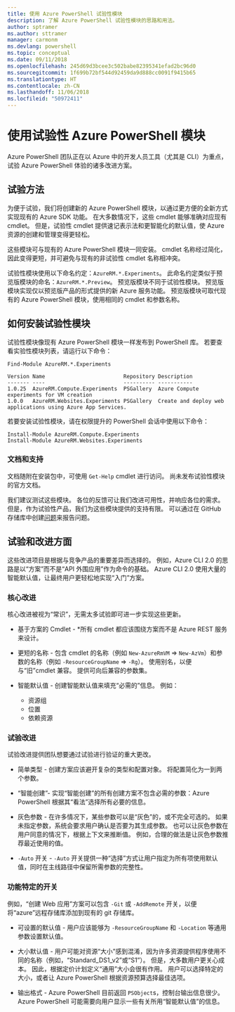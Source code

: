 ```yaml
---
title: 使用 Azure PowerShell 试验性模块
description: 了解 Azure PowerShell 试验性模块的思路和用法。
author: sptramer
ms.author: sttramer
manager: carmonm
ms.devlang: powershell
ms.topic: conceptual
ms.date: 09/11/2018
ms.openlocfilehash: 245d69d3bcee3c502babe82395341efad2bc96d0
ms.sourcegitcommit: 1f699b72bf544d92459da9d888cc0091f9415b65
ms.translationtype: HT
ms.contentlocale: zh-CN
ms.lasthandoff: 11/06/2018
ms.locfileid: "50972411"
---
```

# <a name="use-experimental-azure-powershell-modules"></a>使用试验性 Azure PowerShell 模块

Azure PowerShell 团队正在以 Azure 中的开发人员工具（尤其是 CLI）为重点，试验 Azure PowerShell 体验的诸多改进方案。

## <a name="experimentation-methodology"></a>试验方法

为便于试验，我们将创建新的 Azure PowerShell 模块，以通过更方便的全新方式实现现有的 Azure SDK 功能。 在大多数情况下，这些 cmdlet 能够准确对应现有 cmdlet。 但是，试验性 cmdlet 提供速记表示法和更智能化的默认值，使 Azure 资源的创建和管理变得更轻松。

这些模块可与现有的 Azure PowerShell 模块一同安装。 cmdlet 名称经过简化，因此变得更短，并可避免与现有的非试验性 cmdlet 名称相冲突。

试验性模块使用以下命名约定：`AzureRM.*.Experiments`。 此命名约定类似于预览版模块的命名：`AzureRM.*.Preview`。 预览版模块不同于试验性模块。 预览版模块实现仅以预览版产品的形式提供的新 Azure 服务功能。 预览版模块可取代现有的 Azure PowerShell 模块，使用相同的 cmdlet 和参数名称。

## <a name="how-to-install-an-experimental-module"></a>如何安装试验性模块

试验性模块像现有 Azure PowerShell 模块一样发布到 PowerShell 库。 若要查看实验性模块列表，请运行以下命令：

```azurepowershell-interactive
Find-Module AzureRM.*.Experiments
```

```output
Version Name                         Repository Description
------- ----                         ---------- -----------
1.0.25  AzureRM.Compute.Experiments  PSGallery  Azure Compute experiments for VM creation
1.0.0   AzureRM.Websites.Experiments PSGallery  Create and deploy web applications using Azure App Services.
```

若要安装试验性模块，请在权限提升的 PowerShell 会话中使用以下命令：

```azurepowershell-interactive
Install-Module AzureRM.Compute.Experiments
Install-Module AzureRM.Websites.Experiments
```

### <a name="documentation-and-support"></a>文档和支持

文档随附在安装包中，可使用 `Get-Help` cmdlet 进行访问。 尚未发布试验性模块的官方文档。

我们建议测试这些模块。 各位的反馈可让我们改进可用性，并响应各位的需求。 但是，作为试验性产品，我们为这些模块提供的支持有限。 可以通过在 GitHub 存储库中创建[问题](https://github.com/Azure/azure-powershell/issues)来报告问题。

## <a name="experiments-and-areas-of-improvement"></a>试验和改进方面

这些改进项目是根据与竞争产品的重要差异而选择的。 例如，Azure CLI 2.0 的思路是以“方案”而不是“API 外围应用”作为命令的基础。
Azure CLI 2.0 使用大量的智能默认值，让最终用户更轻松地实现“入门”方案。

### <a name="core-improvements"></a>核心改进

核心改进被视为“常识”，无需太多试验即可进一步实现这些更新。

- 基于方案的 Cmdlet - *所有 cmdlet 都应该围绕方案而不是 Azure REST 服务来设计。

- 更短的名称 - 包含 cmdlet 的名称（例如 `New-AzureRmVM` => `New-AzVm`）和参数的名称（例如 `-ResourceGroupName` => `-Rg`）。 使用别名，以便与“旧”cmdlet 兼容。 提供可向后兼容的参数集。

- 智能默认值 - 创建智能默认值来填充“必需的”信息。 例如：
  - 资源组
  - 位置
  - 依赖资源

### <a name="experimental-improvements"></a>试验改进

试验改进提供团队想要通过试验进行验证的重大更改。

- 简单类型 - 创建方案应该避开复杂的类型和配置对象。 将配置简化为一到两个参数。

- “智能创建”- 实现“智能创建”的所有创建方案不包含必需的参数：Azure PowerShell 根据其“看法”选择所有必要的信息。

- 灰色参数 - 在许多情况下，某些参数可以是“灰色”的，或不完全可选的。 如果未指定参数，系统会要求用户确认是否要为其生成参数。 也可以让灰色参数在用户同意的情况下，根据上下文来推断值。
  例如，合理的做法是让灰色参数推荐最近使用的值。

- `-Auto` 开关 - `-Auto` 开关提供一种“选择”方式让用户指定为所有项使用默认值，同时在主线路径中保留所需参数的完整性。

### <a name="feature-specific-switches"></a>功能特定的开关

例如，“创建 Web 应用”方案可以包含 `-Git` 或 `-AddRemote` 开关，以便将“azure”远程存储库添加到现有的 git 存储库。

- 可设置的默认值 - 用户应该能够为 `-ResourceGroupName` 和 `-Location` 等通用参数设置默认值。

- 大小默认值 - 用户可能对资源“大小”感到混淆，因为许多资源提供程序使用不同的名称（例如，“Standard\_DS1\_v2”或“S1”）。 但是，大多数用户更关心成本。 因此，根据定价计划定义“通用”大小会很有作用。 用户可以选择特定的大小，或者让 Azure PowerShell 根据资源预算选择最佳选项。

- 输出格式 - Azure PowerShell 目前返回 `PSObject`s，控制台输出信息很少。 Azure PowerShell 可能需要向用户显示一些有关所用“智能默认值”的信息。
